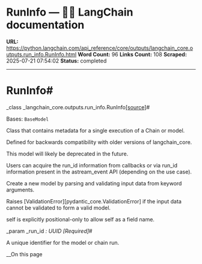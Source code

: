 # RunInfo — 🦜🔗 LangChain  documentation

**URL:** https://python.langchain.com/api_reference/core/outputs/langchain_core.outputs.run_info.RunInfo.html
**Word Count:** 96
**Links Count:** 108
**Scraped:** 2025-07-21 07:54:02
**Status:** completed

---

# RunInfo\#

_class _langchain\_core.outputs.run\_info.RunInfo[\[source\]](https://python.langchain.com/api_reference/_modules/langchain_core/outputs/run_info.html#RunInfo)\#     

Bases: `BaseModel`

Class that contains metadata for a single execution of a Chain or model.

Defined for backwards compatibility with older versions of langchain\_core.

This model will likely be deprecated in the future.

Users can acquire the run\_id information from callbacks or via run\_id information present in the astream\_event API \(depending on the use case\).

Create a new model by parsing and validating input data from keyword arguments.

Raises \[ValidationError\]\[pydantic\_core.ValidationError\] if the input data cannot be validated to form a valid model.

self is explicitly positional-only to allow self as a field name.

_param _run\_id _: UUID_ _\[Required\]_\#     

A unique identifier for the model or chain run.

__On this page